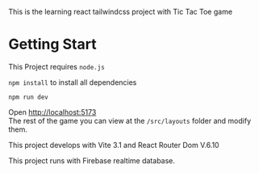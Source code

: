 This is the learning react tailwindcss project with Tic Tac Toe game

# Getting Start

This Project requires <code>node.js</code>

<code>npm install</code> to install all dependencies

<code>npm run dev</code>

Open <a href="http://localhost:5173">http://localhost:5173</a>
</br>
The rest of the game you can view at the <code>/src/layouts</code> folder
and modify them.

This project develops with Vite 3.1 and React Router Dom V.6.10

This project runs with Firebase realtime database.
